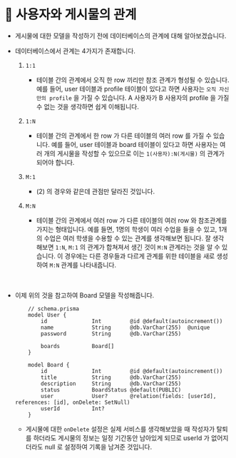 # 🔔 사용자와 게시물의 관계

- 게시물에 대한 모델을 작성하기 전에 데이터베이스의 관계에 대해 알아보겠습니다.

- 데이터베이스에서 관계는 4가지가 존재합니다.

    1. `1:1`

        - 테이블 간의 관계에서 오직 한 row 끼리만 참조 관계가 형성될 수 있습니다. 예를 들어, user 테이블과 profile 테이블이 있다고 하면 사용자는 `오직 자신만의 profile` 을 가질 수 있습니다. A 사용자가 B 사용자의 profile 을 가질 수 없는 것을 생각하면 쉽게 이해됩니다.

    2. `1:N`

        -  테이블 간의 관계에서 한 row 가 다른 테이블의 여러 row 를 가질 수 있습니다. 예를 들어, user 테이블과 board 테이블이 있다고 하면 사용자는 여러 개의 게시물을 작성할 수 있으므로 이는 `1(사용자):N(게시물)` 의 관계가 되어야 합니다. 

    3. `M:1`

        - (2) 의 경우와 같은데 관점만 달라진 것입니다.

    4. `M:N`

        - 테이블 간의 관계에서 여러 row 가 다른 테이블의 여러 row 와 참조관계를 가지는 형태입니다. 예를 들면, 1명의 학생이 여러 수업을 들을 수 있고, 1개의 수업은 여러 학생을 수용할 수 있는 관계를 생각해보면 됩니다. 잘 생각해보면 `1:N`, `M:1` 의 관계가 합쳐져서 생긴 것이 `M:N` 관계라는 것을 알 수 있습니다. 이 경우에는 다른 경우들과 다르게 관계를 위한 테이블을 새로 생성하여 `M:N` 관계를 나타내줍니다. <br/><br/><br/>


- 이제 위의 것을 참고하여 Board 모델을 작성해줍니다.
    ```
        // schema.prisma
        model User {
            id              Int         @id @default(autoincrement())
            name            String      @db.VarChar(255)  @unique
            password        String      @db.VarChar(255)

            boards          Board[]
        }

        model Board {
            id              Int         @id @default(autoincrement())
            title           String      @db.VarChar(255)
            description     String      @db.VarChar(255)
            status          BoardStatus @default(PUBLIC)
            user            User?       @relation(fields: [userId], references: [id], onDelete: SetNull)
            userId          Int?
        }
    ```

    - 게시물에 대한 `onDelete` 설정은 실제 서비스를 생각해보았을 때 작성자가 탈퇴를 하더라도 게시물의 정보는 일정 기간동안 남아있게 되므로 userId 가 없어지더라도 null 로 설정하여 기록을 남겨준 것입니다.  
